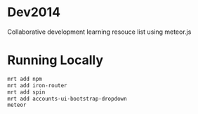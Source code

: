 Dev2014
=======

Collaborative development learning resouce list using meteor.js

# Running Locally

``` bash
mrt add npm
mrt add iron-router
mrt add spin
mrt add accounts-ui-bootstrap-dropdown
meteor
```

